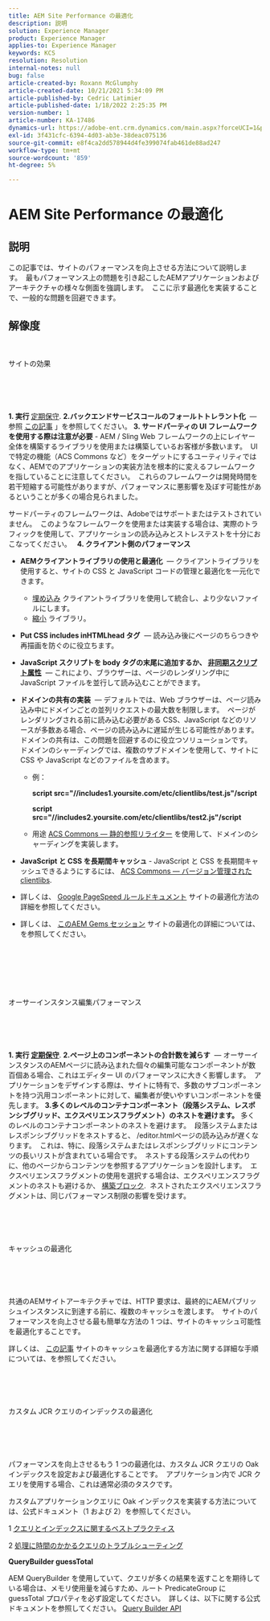 ```yaml
---
title: AEM Site Performance の最適化
description: 説明
solution: Experience Manager
product: Experience Manager
applies-to: Experience Manager
keywords: KCS
resolution: Resolution
internal-notes: null
bug: false
article-created-by: Roxann McGlumphy
article-created-date: 10/21/2021 5:34:09 PM
article-published-by: Cedric Latimier
article-published-date: 1/18/2022 2:25:35 PM
version-number: 1
article-number: KA-17486
dynamics-url: https://adobe-ent.crm.dynamics.com/main.aspx?forceUCI=1&pagetype=entityrecord&etn=knowledgearticle&id=a788e014-9532-ec11-b6e5-000d3a5ba97a
exl-id: 3f431cfc-6394-4d03-ab3e-38deac075136
source-git-commit: e8f4ca2dd578944d4fe399074fab461de88ad247
workflow-type: tm+mt
source-wordcount: '859'
ht-degree: 5%

---
```


# AEM Site Performance の最適化

## 説明


この記事では、サイトのパフォーマンスを向上させる方法について説明します。  最もパフォーマンス上の問題を引き起こしたAEMアプリケーションおよびアーキテクチャの様々な側面を強調します。  ここに示す最適化を実装することで、一般的な問題を回避できます。


## 解像度

<br><br>サイトの効果<br><br><br><br> <br><br>
<b>1. 実行 </b>[定期保守](https://helpx.adobe.com/jp/experience-manager/kb/AEM6-Maintenance-Guide.html).
<b>2.バックエンドサービスコールのフォールトトレラント化</b>  — 参照 [この記事](https://helpx.adobe.com/experience-manager/kb/backend-web-service-call-blocking-threads-AEM.html) 」を参照してください。
<b> 3. サードパーティの UI フレームワークを使用する際は注意が必要</b> - AEM / Sling Web フレームワークの上にレイヤー全体を構築するライブラリを使用または構築しているお客様が多数います。  UI で特定の機能（ACS Commons など）をターゲットにするユーティリティではなく、AEMでのアプリケーションの実装方法を根本的に変えるフレームワークを指していることに注意してください。  これらのフレームワークは開発時間を若干短縮する可能性がありますが、パフォーマンスに悪影響を及ぼす可能性があるということが多くの場合見られました。

サードパーティのフレームワークは、Adobeではサポートまたはテストされていません。  このようなフレームワークを使用または実装する場合は、実際のトラフィックを使用して、アプリケーションの読み込みとストレステストを十分におこなってください。  
<b>4. クライアント側のパフォーマンス</b>

- <b>AEMクライアントライブラリの使用と最適化</b>  — クライアントライブラリを使用すると、サイトの CSS と JavaScript コードの管理と最適化を一元化できます。

   - [埋め込み](https://helpx.adobe.com/jp/experience-manager/6-3/sites/developing/using/clientlibs.html) クライアントライブラリを使用して統合し、より少ないファイルにします。
   - [縮小](https://helpx.adobe.com/experience-manager/6-3/sites/developing/using/clientlibs.html) ライブラリ。
- <b>Put CSS includes inHTMLhead タグ</b>  — 読み込み後にページのちらつきや再描画を防ぐのに役立ちます。
- <b>JavaScript スクリプトを body タグの末尾に追加するか、 [非同期スクリプト属性](https://github.com/nateyolles/aem-clientlib-async)</b>  — これにより、ブラウザーは、ページのレンダリング中に JavaScript ファイルを並行して読み込むことができます。
- <b>ドメインの共有の実装</b>  — デフォルトでは、Web ブラウザーは、ページ読み込み中にドメインごとの並列リクエストの最大数を制限します。  ページがレンダリングされる前に読み込む必要がある CSS、JavaScript などのリソースが多数ある場合、ページの読み込みに遅延が生じる可能性があります。  ドメインの共有は、この問題を回避するのに役立つソリューションです。  ドメインのシャーディングでは、複数のサブドメインを使用して、サイトに CSS や JavaScript などのファイルを含めます。

   - 例：

      <b>script src=&quot;//includes1.yoursite.com/etc/clientlibs/test.js&quot;/script

      script src=&quot;//includes2.yoursite.com/etc/clientlibs/test2.js&quot;/script</b>
   - 用途 [ACS Commons — 静的参照リライター](https://adobe-consulting-services.github.io/acs-aem-commons/features/utils-and-apis/static-reference-rewriter/index.html) を使用して、ドメインのシャーディングを実装します。
- <b>JavaScript と CSS を長期間キャッシュ </b>- JavaScript と CSS を長期間キャッシュできるようにするには、 [ACS Commons — バージョン管理された clientlibs](https://adobe-consulting-services.github.io/acs-aem-commons/features/versioned-clientlibs/index.html).
- 詳しくは、 [Google PageSpeed ルールドキュメント](https://developers.google.com/speed/docs/insights/rules) サイトの最適化方法の詳細を参照してください。
- 詳しくは、 [このAEM Gems セッション](https://docs.adobe.com/ddc/ja/gems/aem-web-performance.html) サイトの最適化の詳細については、を参照してください。

<br><br><br><br> <br><br>オーサーインスタンス編集パフォーマンス<br><br><br><br> <br><br>
<b>1. 実行 [定期保守](https://helpx.adobe.com/experience-manager/kb/AEM6-Maintenance-Guide.html)</b>.
<b>2.ページ上のコンポーネントの合計数を減らす</b>  — オーサーインスタンスのAEMページに読み込まれた個々の編集可能なコンポーネントが数百個ある場合、これはエディター UI のパフォーマンスに大きく影響します。  アプリケーションをデザインする際は、サイトに特有で、多数のサブコンポーネントを持つ汎用コンポーネントに対して、編集者が使いやすいコンポーネントを優先します。
<b> 3.多くのレベルのコンテナコンポーネント（段落システム、レスポンシブグリッド、エクスペリエンスフラグメント）のネストを避けます。</b> 多くのレベルのコンテナコンポーネントのネストを避けます。  段落システムまたはレスポンシブグリッドをネストすると、 /editor.htmlページの読み込みが遅くなります。  これは、特に、段落システムまたはレスポンシブグリッドにコンテンツの長いリストが含まれている場合です。  ネストする段落システムの代わりに、他のページからコンテンツを参照するアプリケーションを設計します。  エクスペリエンスフラグメントの使用を選択する場合は、エクスペリエンスフラグメントのネストも避けるか、 [構築ブロック](https://helpx.adobe.com/experience-manager/kt/sites/using/building-blocks-experience-fragment-feature-video-use.html).  ネストされたエクスペリエンスフラグメントは、同じパフォーマンス制限の影響を受けます。
<br><br><br><br> <br><br>キャッシュの最適化<br><br><br><br> <br><br>
共通のAEMサイトアーキテクチャでは、HTTP 要求は、最終的にAEMパブリッシュインスタンスに到達する前に、複数のキャッシュを渡します。  サイトのパフォーマンスを向上させる最も簡単な方法の 1 つは、サイトのキャッシュ可能性を最適化することです。

詳しくは、 [この記事](https://helpx.adobe.com/experience-manager/kb/optimizing-aem-site-caches.html) サイトのキャッシュを最適化する方法に関する詳細な手順については、を参照してください。
<br><br><br><br> <br><br>カスタム JCR クエリのインデックスの最適化<br><br><br><br> <br><br>
パフォーマンスを向上させるもう 1 つの最適化は、カスタム JCR クエリの Oak インデックスを設定および最適化することです。  アプリケーション内で JCR クエリを使用する場合、これは通常必須のタスクです。

カスタムアプリケーションクエリに Oak インデックスを実装する方法については、公式ドキュメント（1 および 2）を参照してください。

1 [クエリとインデックスに関するベストプラクティス](https://experienceleague.adobe.com/docs/experience-manager-65/deploying/practices/best-practices-for-queries-and-indexing.html?lang=ja)

2 [処理に時間のかかるクエリのトラブルシューティング](https://experienceleague.adobe.com/docs/experience-manager-65/developing/bestpractices/troubleshooting-slow-queries.html?lang=en)



<b>QueryBuilder guessTotal</b>

AEM QueryBuilder を使用していて、クエリが多くの結果を返すことを期待している場合は、メモリ使用量を減らすため、ルート PredicateGroup に guessTotal プロパティを必ず設定してください。  詳しくは、以下に関する公式ドキュメントを参照してください。 [Query Builder API](https://experienceleague.adobe.com/docs/experience-manager-65/developing/platform/query-builder/querybuilder-api.html?lang=en#using-p-guesstotal-to-return-the-results)
